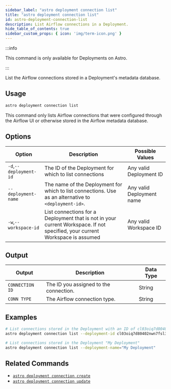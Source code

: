 ```yaml
---
sidebar_label: "astro deployment connection list"
title: "astro deployment connection list"
id: astro-deployment-connection-list
description: List Airflow connections in a Deployment.
hide_table_of_contents: true
sidebar_custom_props: { icon: 'img/term-icon.png' }
---
```


:::info

This command is only available for Deployments on Astro.

:::

List the Airflow connections stored in a Deployment's metadata database.

## Usage

```sh
astro deployment connection list
```

This command only lists Airflow connections that were configured through the Airflow UI or otherwise stored in the Airflow metadata database.

## Options

| Option                         | Description                                                                            | Possible Values                                                                |
| ------------------------------ | -------------------------------------------------------------------------------------- | ------------------------------------------------------------------------------ |
| `-d`,`--deployment-id`           |    The ID of the Deployment for which to list connections                                                | Any valid Deployment ID |
| `--deployment-name` | The name of the Deployment for which to list connections. Use as an alternative to `<deployment-id>`. | Any valid Deployment name                                            |
| `-w`,`--workspace-id`          | List connections for a Deployment that is not in your current Workspace. If not specified, your current Workspace is assumed           | Any valid Workspace ID                                                         |

## Output

| Output  | Description                                       | Data Type |
| ------- | ------------------------------------------------- | --------- |
| `CONNECTION ID`  | The ID you assigned to the connection.                     | String    |
| `CONN TYPE` | The Airflow connection type. | String    |

## Examples

```bash
# List connections stored in the Deployment with an ID of cl03oiq7d80402nwn7fsl3dmv
astro deployment connection list --deployment-id cl03oiq7d80402nwn7fsl3dmv

# List connections stored in the Deployment "My Deployment"
astro deployment connection list --deployment-name="My Deployment"
```

## Related Commands

- [`astro deployment connection create`](cli/astro-deployment-connection-create.md)
- [`astro deployment connection update`](cli/astro-deployment-connection-update.md)
